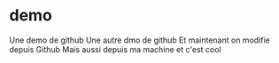 # demo
Une demo de github
Une autre dmo de github
Et maintenant on modifie depuis Github
Mais aussi depuis ma machine et c'est cool
